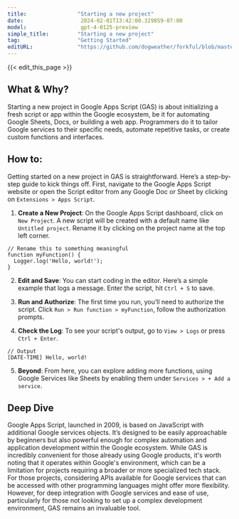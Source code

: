 ```yaml
---
title:                "Starting a new project"
date:                  2024-02-01T13:42:00.329859-07:00
model:                 gpt-4-0125-preview
simple_title:         "Starting a new project"
tag:                  "Getting Started"
editURL:              "https://github.com/dogweather/forkful/blob/master/content/en/google-apps-script/starting-a-new-project.md"
---
```


{{< edit_this_page >}}

## What & Why?

Starting a new project in Google Apps Script (GAS) is about initializing a fresh script or app within the Google ecosystem, be it for automating Google Sheets, Docs, or building a web app. Programmers do it to tailor Google services to their specific needs, automate repetitive tasks, or create custom functions and interfaces.

## How to:

Getting started on a new project in GAS is straightforward. Here’s a step-by-step guide to kick things off. First, navigate to the Google Apps Script website or open the Script editor from any Google Doc or Sheet by clicking on `Extensions > Apps Script`.

1. **Create a New Project**: On the Google Apps Script dashboard, click on `New Project`. A new script will be created with a default name like `Untitled project`. Rename it by clicking on the project name at the top left corner.

```Google Apps Script
// Rename this to something meaningful
function myFunction() {
  Logger.log('Hello, world!');
}
```
2. **Edit and Save**: You can start coding in the editor. Here’s a simple example that logs a message. Enter the script, hit `Ctrl + S` to save.

3. **Run and Authorize**: The first time you run, you’ll need to authorize the script. Click `Run > Run function > myFunction`, follow the authorization prompts.

4. **Check the Log**: To see your script's output, go to `View > Logs` or press `Ctrl + Enter`.
   
```Google Apps Script
// Output
[DATE-TIME] Hello, world!
```

5. **Beyond**: From here, you can explore adding more functions, using Google Services like Sheets by enabling them under `Services > + Add a service`.

## Deep Dive

Google Apps Script, launched in 2009, is based on JavaScript with additional Google services objects. It’s designed to be easily approachable by beginners but also powerful enough for complex automation and application development within the Google ecosystem. While GAS is incredibly convenient for those already using Google products, it's worth noting that it operates within Google's environment, which can be a limitation for projects requiring a broader or more specialized tech stack. For those projects, considering APIs available for Google services that can be accessed with other programming languages might offer more flexibility. However, for deep integration with Google services and ease of use, particularly for those not looking to set up a complex development environment, GAS remains an invaluable tool.

